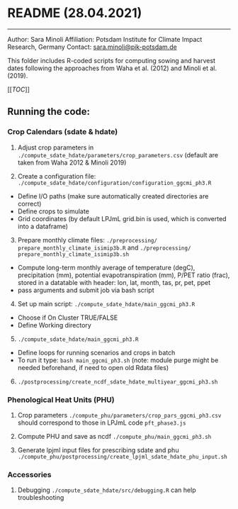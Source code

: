 # README (28.04.2021)
--------------------
Author: Sara Minoli
Affiliation: Potsdam Institute for Climate Impact Research, Germany
Contact: sara.minoli@pik-potsdam.de

This folder includes R-coded scripts for computing sowing and harvest dates following the approaches from Waha et al. (2012) and Minoli et al. (2019).

[[_TOC_]]

## Running the code:

### Crop Calendars (sdate & hdate)

1. Adjust crop parameters in `./compute_sdate_hdate/parameters/crop_parameters.csv` (default are taken from Waha 2012 & Minoli 2019)

2. Create a configuration file: `./compute_sdate_hdate/configuration/configuration_ggcmi_ph3.R`
- Define I/O paths (make sure automatically created directories are correct)
- Define crops to simulate
- Grid coordinates (by default LPJmL grid.bin is used, which is converted into a dataframe)

3. Prepare monthly climate files: `./preprocessing/ prepare_monthly_climate_isimip3b.R` and `./preprocessing/ prepare_monthly_climate_isimip3b.sh`
- Compute long-term monthly average of temperature (degC), precipitation (mm), potential evapotranspiration (mm), P/PET ratio (frac), stored in a datatable with header: lon, lat, month, tas, pr, pet, ppet
- pass arguments and submit job via bash script

4.  Set up main script: `./compute_sdate_hdate/main_ggcmi_ph3.R`
- Choose if On Cluster TRUE/FALSE
- Define Working directory

5. `./compute_sdate_hdate/main_ggcmi_ph3.R`
- Define loops for running scenarios and crops in batch
- To run it type: `bash main_ggcmi_ph3.sh` (note: module purge might be needed beforehand, if need to open old Rdata files)

6. `./postprocessing/create_ncdf_sdate_hdate_multiyear_ggcmi_ph3.sh`

### Phenological Heat Units (PHU)

1. Crop parameters `./compute_phu/parameters/crop_pars_ggcmi_ph3.csv` should correspond to those in LPJmL code `pft_phase3.js`

2. Compute PHU and save as ncdf `./compute_phu/main_ggcmi_ph3.sh`

3. Generate lpjml input files for prescribing sdate and phu `./compute_phu/postprocessing/create_lpjml_sdate_hdate_phu_input.sh`

### Accessories

1. Debugging `./compute_sdate_hdate/src/debugging.R` can help troubleshooting
